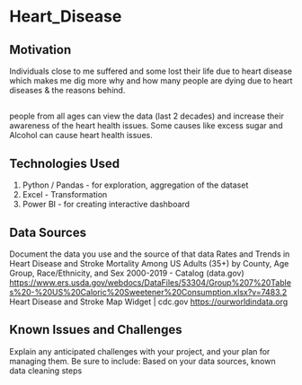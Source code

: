 # Heart_Disease

## Motivation
Individuals close to me suffered and some lost their life due to heart disease which makes me dig more why and how many people are dying due to heart diseases & the reasons behind.

## 
people from all ages can view the data (last 2 decades) and increase their awareness of the heart health issues. Some causes like excess sugar and Alcohol can cause heart health issues. 

## Technologies Used
1. Python / Pandas - for exploration, aggregation  of the dataset
2. Excel - Transformation
3. Power BI - for creating interactive dashboard

## Data Sources
Document the data you use and the source of that data
Rates and Trends in Heart Disease and Stroke Mortality Among US Adults (35+) by County, Age Group, Race/Ethnicity, and Sex 2000-2019 - Catalog (data.gov)
https://www.ers.usda.gov/webdocs/DataFiles/53304/Group%207%20Tables%20-%20US%20Caloric%20Sweetener%20Consumption.xlsx?v=7483.2
Heart Disease and Stroke Map Widget | cdc.gov
https://ourworldindata.org


## Known Issues and Challenges
Explain any anticipated challenges with your project, and your plan for managing them. Be sure to include:
Based on your data sources, known data cleaning steps

